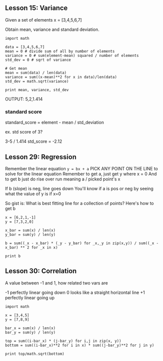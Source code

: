 ## Lesson 15: Variance

Given a set of elements x = [3,4,5,6,7]

Obtain mean, variance and standard deviation.

```
import math

data = [3,4,5,6,7]
mean = 0 # divide sum of all by number of elements
variance = 0 # sum(element-mean) squared / number of elements
std_dev = 0 # sqrt of variance

# Get mean
mean = sum(data) / len(data)
variance = sum((x-mean)**2 for x in data)/len(data)
std_dev = math.sqrt(variance)

print mean, variance, std_dev
```

OUTPUT: 5,2,1.414

### standard score

standard_score = element - mean / std_deviation

ex. std score of 3?

3-5 / 1.414
std_score = -2.12

## Lesson 29: Regression

Remember the linear equation
`y = bx + a`
PICK ANY POINT ON THE LINE to solve for the linear equation
Remember to get a, just get y where x = 0
And to get b just do rise over run meaning a / picked point's x

If b (slope) is neg, line goes down
You'll know if a is pos or neg by seeing what the value of y is if x=0

So gist is: What is best fitting line for a collection of points? Here's how to get b

```
x = [6,2,1,-1]
y = [7,3,2,0]

x_bar = sum(x) / len(x)
y_bar = sum(y) / len(y)

b = sum((_x - x_bar) * (_y - y_bar) for _x,_y in zip(x,y)) / sum((_x - x_bar) ** 2 for _x in x)

print b
```

## Lesson 30: Correlation

A value between -1 and 1, how related two vars are 

-1 perfectly linear going down
0 looks like a straight horizontal line
+1 perfectly linear going up 

```
import math

x = [3,4,5]
y = [7,8,9]

bar_x = sum(x) / len(x)
bar_y = sum(y) / len(y)

top = sum((i-bar_x) * (j-bar_y) for i,j in zip(x, y))
bottom = sum((i-bar_x)**2 for i in x) * sum((j-bar_y)**2 for j in y)

print top/math.sqrt(bottom)
```
